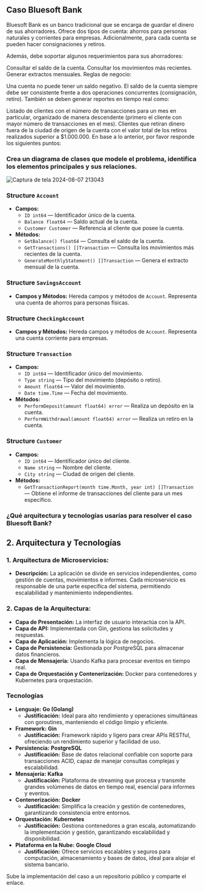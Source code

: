 ## Caso Bluesoft Bank

Bluesoft Bank es un banco tradicional que se encarga de guardar el dinero de sus ahorradores. Ofrece dos tipos de cuenta: ahorros para personas naturales y corrientes para empresas. Adicionalmente, para cada cuenta se pueden hacer consignaciones y retiros.

Además, debe soportar algunos requerimientos para sus ahorradores:

Consultar el saldo de la cuenta.
Consultar los movimientos más recientes.
Generar extractos mensuales.
Reglas de negocio:

Una cuenta no puede tener un saldo negativo.
El saldo de la cuenta siempre debe ser consistente frente a dos operaciones concurrentes (consignación, retiro).
También se deben generar reportes en tiempo real como:

Listado de clientes con el número de transacciones para un mes en particular, organizado de manera descendente (primero el cliente con mayor número de transacciones en el mes).
Clientes que retiran dinero fuera de la ciudad de origen de la cuenta con el valor total de los retiros realizados superior a $1.000.000.
En base a lo anterior, por favor responde los siguientes puntos:

### Crea un diagrama de clases que modele el problema, identifica los elementos principales y sus relaciones.

![Captura de tela 2024-08-07 213043](https://github.com/user-attachments/assets/1ca7db52-86b3-41d2-b19d-d7ca433424f4)

### **Structure `Account`**

- **Campos:**
    - `ID int64` — Identificador único de la cuenta.
    - `Balance float64` — Saldo actual de la cuenta.
    - `Customer Customer` — Referencia al cliente que posee la cuenta.
- **Métodos:**
    - `GetBalance() float64` — Consulta el saldo de la cuenta.
    - `GetTransactions() []Transaction` — Consulta los movimientos más recientes de la cuenta.
    - `GenerateMonthlyStatement() []Transaction` — Genera el extracto mensual de la cuenta.

### **Structure `SavingsAccount`**

- **Campos y Métodos:** Hereda campos y métodos de `Account`. Representa una cuenta de ahorros para personas físicas.

### **Structure `CheckingAccount`**

- **Campos y Métodos:** Hereda campos y métodos de `Account`. Representa una cuenta corriente para empresas.

### **Structure `Transaction`**

- **Campos:**
    - `ID int64` — Identificador único del movimiento.
    - `Type string` — Tipo del movimiento (depósito o retiro).
    - `Amount float64` — Valor del movimiento.
    - `Date time.Time` — Fecha del movimiento.
- **Métodos:**
    - `PerformDeposit(amount float64) error` — Realiza un depósito en la cuenta.
    - `PerformWithdrawal(amount float64) error` — Realiza un retiro en la cuenta.

### **Structure `Customer`**

- **Campos:**
    - `ID int64` — Identificador único del cliente.
    - `Name string` — Nombre del cliente.
    - `City string` — Ciudad de origen del cliente.
- **Métodos:**
    - `GetTransactionReport(month time.Month, year int) []Transaction` — Obtiene el informe de transacciones del cliente para un mes específico.

### ¿Qué arquitectura y tecnologías usarías para resolver el caso Bluesoft Bank?

## **2. Arquitectura y Tecnologías**

### **1. Arquitectura de Microservicios:**

- **Descripción:** La aplicación se divide en servicios independientes, como gestión de cuentas, movimientos e informes. Cada microservicio es responsable de una parte específica del sistema, permitiendo escalabilidad y mantenimiento independientes.

### **2. Capas de la Arquitectura:**

- **Capa de Presentación:** La interfaz de usuario interactúa con la API.
- **Capa de API:** Implementada con Gin, gestiona las solicitudes y respuestas.
- **Capa de Aplicación:** Implementa la lógica de negocios.
- **Capa de Persistencia:** Gestionada por PostgreSQL para almacenar datos financieros.
- **Capa de Mensajería:** Usando Kafka para procesar eventos en tiempo real.
- **Capa de Orquestación y Contenerización:** Docker para contenedores y Kubernetes para orquestación.

### **Tecnologías**

- **Lenguaje:** **Go (Golang)**
    - **Justificación:** Ideal para alto rendimiento y operaciones simultáneas con goroutines, manteniendo el código limpio y eficiente.
- **Framework:** **Gin**
    - **Justificación:** Framework rápido y ligero para crear APIs RESTful, ofreciendo un rendimiento superior y facilidad de uso.
- **Persistencia:** **PostgreSQL**
    - **Justificación:** Base de datos relacional confiable con soporte para transacciones ACID, capaz de manejar consultas complejas y escalabilidad.
- **Mensajería:** **Kafka**
    - **Justificación:** Plataforma de streaming que procesa y transmite grandes volúmenes de datos en tiempo real, esencial para informes y eventos.
- **Contenerización:** **Docker**
    - **Justificación:** Simplifica la creación y gestión de contenedores, garantizando consistencia entre entornos.
- **Orquestación:** **Kubernetes**
    - **Justificación:** Gestiona contenedores a gran escala, automatizando la implementación y gestión, garantizando escalabilidad y disponibilidad.
- **Plataforma en la Nube:** **Google Cloud**
    - **Justificación:** Ofrece servicios escalables y seguros para computación, almacenamiento y bases de datos, ideal para alojar el sistema bancario.

Sube la implementación del caso a un repositorio público y comparte el enlace.
